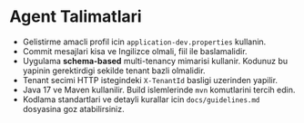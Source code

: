 # Agent Talimatlari
- Gelistirme amacli profil icin `application-dev.properties` kullanin.
- Commit mesajlari kisa ve Ingilizce olmali, fiil ile baslamalidir.
- Uygulama **schema-based** multi-tenancy mimarisi kullanir. Kodunuz bu yapinin gerektirdigi sekilde tenant bazli olmalidir.
- Tenant secimi HTTP istegindeki `X-TenantId` basligi uzerinden yapilir.
- Java 17 ve Maven kullanilir. Build islemlerinde `mvn` komutlarini tercih edin.
- Kodlama standartlari ve detayli kurallar icin `docs/guidelines.md` dosyasina goz atabilirsiniz.



